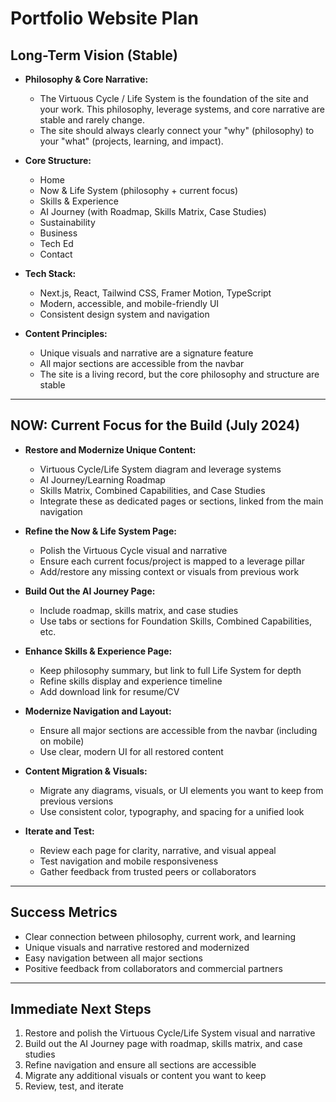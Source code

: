 # Portfolio Website Plan

## Long-Term Vision (Stable)

- **Philosophy & Core Narrative:**
  - The Virtuous Cycle / Life System is the foundation of the site and your work. This philosophy, leverage systems, and core narrative are stable and rarely change.
  - The site should always clearly connect your "why" (philosophy) to your "what" (projects, learning, and impact).

- **Core Structure:**
  - Home
  - Now & Life System (philosophy + current focus)
  - Skills & Experience
  - AI Journey (with Roadmap, Skills Matrix, Case Studies)
  - Sustainability
  - Business
  - Tech Ed
  - Contact

- **Tech Stack:**
  - Next.js, React, Tailwind CSS, Framer Motion, TypeScript
  - Modern, accessible, and mobile-friendly UI
  - Consistent design system and navigation

- **Content Principles:**
  - Unique visuals and narrative are a signature feature
  - All major sections are accessible from the navbar
  - The site is a living record, but the core philosophy and structure are stable

---

## NOW: Current Focus for the Build (July 2024)

- **Restore and Modernize Unique Content:**
  - Virtuous Cycle/Life System diagram and leverage systems
  - AI Journey/Learning Roadmap
  - Skills Matrix, Combined Capabilities, and Case Studies
  - Integrate these as dedicated pages or sections, linked from the main navigation

- **Refine the Now & Life System Page:**
  - Polish the Virtuous Cycle visual and narrative
  - Ensure each current focus/project is mapped to a leverage pillar
  - Add/restore any missing context or visuals from previous work

- **Build Out the AI Journey Page:**
  - Include roadmap, skills matrix, and case studies
  - Use tabs or sections for Foundation Skills, Combined Capabilities, etc.

- **Enhance Skills & Experience Page:**
  - Keep philosophy summary, but link to full Life System for depth
  - Refine skills display and experience timeline
  - Add download link for resume/CV

- **Modernize Navigation and Layout:**
  - Ensure all major sections are accessible from the navbar (including on mobile)
  - Use clear, modern UI for all restored content

- **Content Migration & Visuals:**
  - Migrate any diagrams, visuals, or UI elements you want to keep from previous versions
  - Use consistent color, typography, and spacing for a unified look

- **Iterate and Test:**
  - Review each page for clarity, narrative, and visual appeal
  - Test navigation and mobile responsiveness
  - Gather feedback from trusted peers or collaborators

---

## Success Metrics

- Clear connection between philosophy, current work, and learning
- Unique visuals and narrative restored and modernized
- Easy navigation between all major sections
- Positive feedback from collaborators and commercial partners

---

## Immediate Next Steps

1. Restore and polish the Virtuous Cycle/Life System visual and narrative
2. Build out the AI Journey page with roadmap, skills matrix, and case studies
3. Refine navigation and ensure all sections are accessible
4. Migrate any additional visuals or content you want to keep
5. Review, test, and iterate 